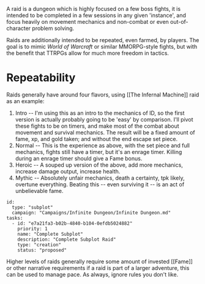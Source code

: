 A raid is a dungeon which is highly focused on a few boss fights, it is intended to be completed in a few sessions in any given 'instance', and focus heavily on movement mechanics and non-combat or even out-of-character problem solving.

Raids are additionally intended to be repeated, even farmed, by players. The goal is to mimic _World of Warcraft_ or similar MMORPG-style fights, but with the benefit that TTRPGs allow for much more freedom in tactics.

# Repeatability

Raids generally have around four flavors, using [[The Infernal Machine]] raid as an example:

1. Intro -- I'm using this as an intro to the mechanics of ID, so the first version is actually probably going to be
   'easy' by comparison. I'll pivot these fights to be on timers, and make most of the combat about movement and
    survival mechanics. The result will be a fixed amount of fame, xp, and gold taken; and without the end escape set
    piece.
2. Normal -- This is the experience as above, with the set piece and full mechanics, fights still have a timer, but it's
   an enrage timer. Killing during an enrage timer should give a Fame bonus.
3. Heroic -- A souped up version of the above, add more mechanics, increase damage output, increase health.
4. Mythic -- Absolutely unfair mechanics, death a certainty, tpk likely, overtune everything. Beating this -- even
   surviving it -- is an act of unbelievable fame.

```RpgManager4
id: 
  type: "subplot"
  campaign: "Campaigns/Infinite Dungeon/Infinite Dungeon.md"
tasks: 
  - id: "e7a21fa3-b02b-4840-b104-0efdb5024882"
    priority: 1
    name: "Complete Subplot"
    description: "Complete Subplot Raid"
    type: "creation"
    status: "proposed"
```
Higher levels of raids generally require some amount of invested [[Fame]] or other narrative requirements if a raid is part of a larger adventure, this can be used to manage pace. As always, ignore rules you don't like.